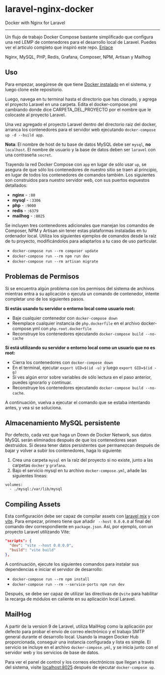 # laravel-nginx-docker
Docker with Nginx for Laravel
___
Un flujo de trabajo Docker Compose bastante simplificado que configura una red LEMP de contenedores para el desarrollo local de Laravel. Puedes ver el artículo completo que inspiró este repo. [Enlace](https://dev.to/aschmelyun/the-beauty-of-docker-for-local-laravel-development-13c0)

Nginx, MySQL, PHP, Redis, Grafana, Composer, NPM, Artisan y Mailhog

## Uso

Para empezar, asegúrese de que tiene [Docker instalado](https://docs.docker.com/docker-for-mac/install/) en el sistema, y luego clone este repositorio.

Luego, navega en tu terminal hasta el directorio que has clonado, y agrega el proyecto Laravel en una carpeta. Edita el docker-compose.yml cambiando donde dice CARPETA_DEL_PROYECTO por el nombre que le colocaste al proyecto Laravel. 

Una vez agregado el proyecto Laravel dentro del directorio raiz del docker, arranca los contenedores para el servidor web ejecutando `docker-compose up -d --build app`.

**Nota**: El nombre de host de tu base de datos MySQL debe ser `mysql`, **no** `localhost`. El nombre de usuario y la base de datos deben ser `laravel` con una contraseña `secret`.

Trayendo la red Docker Compose con `app` en lugar de sólo usar `up`, se asegura de que sólo los contenedores de nuestro sitio se traen al principio, en lugar de todos los contenedores de comandos también. Los siguientes son construidos para nuestro servidor web, con sus puertos expuestos detallados:

- **nginx** - `:80`
- **mysql** - `:3306`
- **php** - `:9000`
- **redis** - `:6379`
- **mailhog** - `:8025` 

Se incluyen tres contenedores adicionales que manejan los comandos de Composer, NPM y Artisan *sin* tener estas plataformas instaladas en tu ordenador local. Utiliza los siguientes ejemplos de comandos desde la raíz de tu proyecto, modificándolos para adaptarlos a tu caso de uso particular.

- `docker-compose run --rm composer update`
- `docker-compose run --rm npm run dev`
- `docker-compose run --rm artisan migrate`

## Problemas de Permisos

Si se encuentra algún problema con los permisos del sistema de archivos mientras entra a su aplicación o ejecuta un comando de contenedor, intente completar uno de los siguientes pasos.

**Si estás usando tu servidor o entorno local como usuario root:**

- Baje cualquier contenedor con `docker-compose down`
- Reemplace cualquier instancia de `php.dockerfile` en el archivo docker-compose.yml con `php.root.dockerfile`
- Reconstruye los contenedores ejecutando `docker-compose build --no-cache`

**Si está utilizando su servidor o entorno local como un usuario que no es root:**

- Cierra los contenedores con `docker-compose down`
- En el terminal, ejecutar `export UID=$(id -u)` y luego `export GID=$(id -g)`
- Si ves algún error sobre variables de sólo lectura en el paso anterior, puedes ignorarlo y continuar.
- Reconstruye los contenedores ejecutando `docker-compose build --no-cache`.

A continuación, vuelva a ejecutar el comando que se estaba intentando antes, y vea si se soluciona.

## Almacenamiento MySQL persistente

Por defecto, cada vez que haga un Down de Docker Network, sus datos MySQL serán eliminados después de que los contenedores sean destruidos. Si desea tener datos persistentes que permanezcan después de bajar y volver a subir los contenedores, haga lo siguiente:

1. Crea una carpeta `mysql` en la raíz del proyecto si no existe, junto a las carpetas `docker` y `grafana`.
2. Bajo el servicio mysql en tu archivo `docker-compose.yml`, añade las siguientes líneas:

```
volumes:
  - ./mysql:/var/lib/mysql
```

## Compiling Assets

Esta configuración debe ser capaz de compilar assets con [laravel mix](https://laravel-mix.com/) y con [vite](https://vitejs.dev/). Para empezar, primero tiene que añadir ` --host 0.0.0.0` al final del comando dev correspondiente en `package.json`. Así, por ejemplo, con un proyecto Laravel utilizando Vite:

```json
"scripts": {
  "dev": "vite --host 0.0.0.0",
  "build": "vite build"
},
```

A continuación, ejecute los siguientes comandos para instalar sus dependencias e iniciar el servidor de desarrollo:

- `docker-compose run --rm npm install`
- `docker-compose run --rm --service-ports npm run dev`

Después, se debe ser capaz de utilizar las directivas de `@vite` para habilitar la recarga de módulos en caliente en su aplicación local Laravel.

## MailHog

A partir de la version 9 de Laravel, utiliza MailHog como la aplicación por defecto para probar el envío de correo electrónico y el trabajo SMTP general durante el desarrollo local. Usando la imagen Docker Hub proporcionada, conseguir una instancia configurada y lista es simple. El servicio se incluye en el archivo `docker-compose.yml`, y se inicia junto con el servidor web y los servicios de base de datos.

Para ver el panel de control y los correos electrónicos que llegan a través del sistema, visite [localhost:8025](http://localhost:8025) después de ejecutar `docker-compose up`.